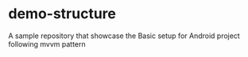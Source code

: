 # demo-structure
A sample repository that showcase the Basic setup for Android project following mvvm pattern
